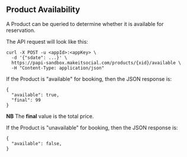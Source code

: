 ## Product Availability

A Product can be queried to determine whether it is available for reservation.

The API request will look like this:

    curl -X POST -u <appId>:<appKey> \
      -d '{"sdate": ...}' \
      https://papi-sandbox.makeitsocial.com/products/{xid}/available \
      -H "Content-Type: application/json"

If the Product is "available" for booking, then the JSON response is:

    {
      "available": true,
      "final": 99
    }

**NB** The **final** value is the total price.

If the Product is "unavailable" for booking, then the JSON response is:

    {
      "available": false,
    }

